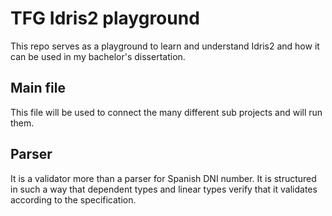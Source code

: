 # TFG Idris2 playground
This repo serves as a playground to learn and understand Idris2 and how it can
be used in my bachelor's dissertation.

## Main file
This file will be used to connect the many different sub projects and will run
them.

## Parser
It is a validator more than a parser for Spanish DNI number. It is structured in
such a way that dependent types and linear types verify that it validates
according to the specification.
